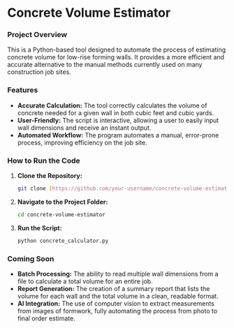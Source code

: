 # Concrete Volume Estimator

### Project Overview
This is a Python-based tool designed to automate the process of estimating concrete volume for low-rise forming walls. It provides a more efficient and accurate alternative to the manual methods currently used on many construction job sites.

### Features
* **Accurate Calculation:** The tool correctly calculates the volume of concrete needed for a given wall in both cubic feet and cubic yards.
* **User-Friendly:** The script is interactive, allowing a user to easily input wall dimensions and receive an instant output.
* **Automated Workflow:** The program automates a manual, error-prone process, improving efficiency on the job site.

### How to Run the Code
1.  **Clone the Repository:**
    ```bash
    git clone [https://github.com/your-username/concrete-volume-estimator.git](https://github.com/your-username/concrete-volume-estimator.git)
    ```
2.  **Navigate to the Project Folder:**
    ```bash
    cd concrete-volume-estimator
    ```
3.  **Run the Script:**
    ```bash
    python concrete_calculator.py
    ```

### Coming Soon
* **Batch Processing:** The ability to read multiple wall dimensions from a file to calculate a total volume for an entire job.
* **Report Generation:** The creation of a summary report that lists the volume for each wall and the total volume in a clean, readable format.
* **AI Integration:** The use of computer vision to extract measurements from images of formwork, fully automating the process from photo to final order estimate.
